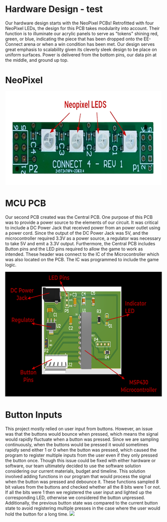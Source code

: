 # Hardware Design - test
Our hardware design starts with the NeoPixel PCBs! Retrofitted with four NeoPixel LEDs, the design for this PCB takes modularity into account. Their function is to illuminate our acrylic panels to serve as "tokens" shining red, green, or blue, indicating the piece that has been dropped onto the EE-Connect arena or when a win condition has been met. Our design serves great emphasis to scalability given its cleverly sleek design to be place on uniform surfaces. Power is delivered from the bottom pins, our data pin at the middle, and ground up top. <More to be added>

# NeoPixel
<img class="responsive" src="https://github.com/theparssa27/theparssa27.github.io/blob/main/pictures/neopixel.png?raw=true" height="300">

# MCU PCB
Our second PCB created was the Central PCB. One purpose of this PCB was to provide a power source to the elements of our circuit. It was critical to include a DC Power Jack that received power from an power outlet using a power cord. Since the output of the DC Power Jack was 5V, and the microcontroller required 3.3V as a power source, a regulator was necessary to take 5V and emit a 3.3V output. Furthermore, the Central PCB includes Button pins and the LED pins required to allow the game to work as intended. These header was connect to the IC of the Microcontroller which was also located on the PCB. The IC was programmed to include the game logic.
  
<img class="responsive" src="https://github.com/theparssa27/theparssa27.github.io/blob/main/pictures/i2.png?raw=true" height="400">
  
# Button Inputs
This project mostly relied on user input from buttons. However, an issue was that the buttons would bounce when pressed, which means the signal would rapidly fluctuate when a button was pressed. Since we are sampling continuously, when the buttons would be pressed it would sometimes rapidly send either 1 or 0 when the button was pressed, which caused the program to register multiple inputs from the user even if they only pressed the button once. Though this issue could be fixed with either hardware or software, our team ultimately decided to use the software solution considering our current materials, budget and timeline. This solution involved adding functions in our program that would process the signal when the button was pressed and debounce it. These functions sampled 8 bit values from the buttons and checked whether all the 8 bits were 1 or not. If all the bits were 1 then we registered the user input and lighted up the corresponding LED, otherwise we considered the button unpressed. Additionally, the previous button state was compared to the current button state to avoid registering multiple presses in the case where the user would hold the button for a long time.
<img class="responsive" src="https://github.com/theparssa27/theparssa27.github.io/blob/main/pictures/i3.jpeg?raw=true" height="500">

